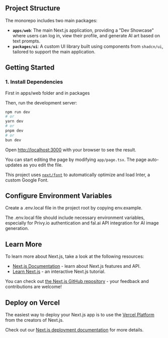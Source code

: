 ## Project Structure

The monorepo includes two main packages:

- **`apps/web`**: The main Next.js application, providing a "Dev Showcase" where users can log in, view their profile, and generate AI art based on text prompts.
- **`packages/ui`**: A custom UI library built using components from `shadcn/ui`, tailored to support the main application.

## Getting Started

### 1. Install Dependencies

First in apps/web folder and in packages

Then, run the development server:

```bash
npm run dev
# or
yarn dev
# or
pnpm dev
# or
bun dev
```

Open [http://localhost:3000](http://localhost:3000) with your browser to see the result.

You can start editing the page by modifying `app/page.tsx`. The page auto-updates as you edit the file.

This project uses [`next/font`](https://nextjs.org/docs/app/building-your-application/optimizing/fonts) to automatically optimize and load Inter, a custom Google Font.

## Configure Environment Variables

Create a .env.local file in the project root by copying env.example.

The .env.local file should include necessary environment variables, especially for Privy.io authentication and fal.ai API integration for AI image generation.

## Learn More

To learn more about Next.js, take a look at the following resources:

- [Next.js Documentation](https://nextjs.org/docs) - learn about Next.js features and API.
- [Learn Next.js](https://nextjs.org/learn) - an interactive Next.js tutorial.

You can check out [the Next.js GitHub repository](https://github.com/vercel/next.js) - your feedback and contributions are welcome!

## Deploy on Vercel

The easiest way to deploy your Next.js app is to use the [Vercel Platform](https://vercel.com/new?utm_medium=default-template&filter=next.js&utm_source=create-next-app&utm_campaign=create-next-app-readme) from the creators of Next.js.

Check out our [Next.js deployment documentation](https://nextjs.org/docs/app/building-your-application/deploying) for more details.
